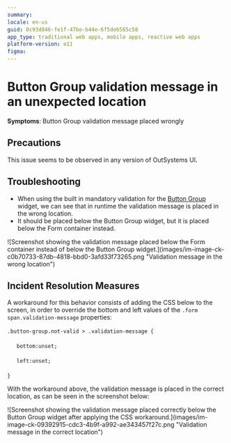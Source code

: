 ```yaml
---
summary: 
locale: en-us
guid: 0c93d846-fe1f-47be-b44e-6f5deb565c58
app_type: traditional web apps, mobile apps, reactive web apps
platform-version: o11
figma:
---
```


<h1>Button Group validation message in an unexpected location</h1>

<p><strong>Symptoms</strong>: Button Group validation message placed wrongly</p>

<h2>Precautions</h2>

<p>This issue seems to be observed in any version of OutSystems UI.</p>

<h2>Troubleshooting</h2>

<ul>
    <li>When using the built in mandatory validation for the <a href="https://success.outsystems.com/documentation/11/reference/outsystems_language/interfaces/designing_screens/button_group/">Button Group</a> widget, we can see that in runtime the validation message is placed in the wrong location.</li>
    <li>It should be placed below the Button Group widget, but it is placed below the Form container instead.</li>
</ul>

<p>![Screenshot showing the validation message placed below the Form container instead of below the Button Group widget.](images/im-image-ck-c0b70733-87db-4818-bbd0-3afd33f73265.png "Validation message in the wrong location")</p>

<h2>Incident Resolution Measures</h2>

<p>A workaround for this behavior consists of adding the CSS below to the screen, in order to override the bottom and left values of the <code class="editorCode">.form span.validation-message</code> properties:</p>

<p><code class="editorCode">.button-group.not-valid &gt; .validation-message {<br/>
   bottom:unset;<br/>
   left:unset;<br/>
}</code></p>

<p>With the workaround above, the validation message is placed in the correct location, as can be seen in the screenshot below:</p>

<p>![Screenshot showing the validation message placed correctly below the Button Group widget after applying the CSS workaround.](images/im-image-ck-09392915-cdc3-4b9f-a992-ae343457f27c.png "Validation message in the correct location")</p>
